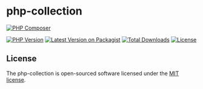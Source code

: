 # php-collection

[![PHP Composer](https://github.com/PetrenkoAnton/php-collection/actions/workflows/tests.yml/badge.svg)](https://github.com/PetrenkoAnton/php-collection/actions/workflows/tests.yml)

[![PHP Version](https://img.shields.io/packagist/php-v/petrenkoanton/php-collection)](https://packagist.org/packages/petrenkoanton/php-collection)
[![Latest Version on Packagist](https://img.shields.io/packagist/v/petrenkoanton/php-collection.svg?style=flat-square)](https://packagist.org/packages/petrenkoanton/php-collection)
[![Total Downloads](https://img.shields.io/packagist/dt/petrenkoanton/php-collection.svg?style=flat-square)](https://packagist.org/packages/petrenkoanton/php-collection)
[![License](https://img.shields.io/packagist/l/petrenkoanton/php-collection)](https://packagist.org/packages/petrenkoanton/php-collection)


## License

The php-collection is open-sourced software licensed under the [MIT license](https://opensource.org/licenses/MIT).